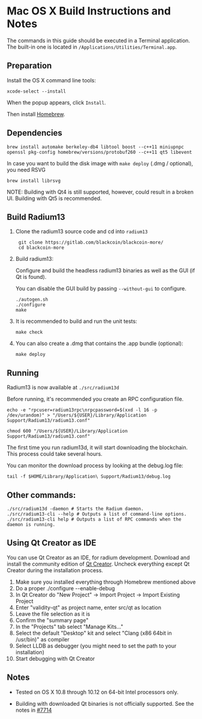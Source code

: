 Mac OS X Build Instructions and Notes
====================================
The commands in this guide should be executed in a Terminal application.
The built-in one is located in `/Applications/Utilities/Terminal.app`.

Preparation
-----------
Install the OS X command line tools:

`xcode-select --install`

When the popup appears, click `Install`.

Then install [Homebrew](http://brew.sh).

Dependencies
----------------------

    brew install automake berkeley-db4 libtool boost --c++11 miniupnpc openssl pkg-config homebrew/versions/protobuf260 --c++11 qt5 libevent

In case you want to build the disk image with `make deploy` (.dmg / optional), you need RSVG

    brew install librsvg

NOTE: Building with Qt4 is still supported, however, could result in a broken UI. Building with Qt5 is recommended.

Build Radium13
------------------------

1. Clone the radium13 source code and cd into `radium13`

        git clone https://gitlab.com/blackcoin/blackcoin-more/
        cd blackcoin-more

2.  Build radium13:

    Configure and build the headless radium13 binaries as well as the GUI (if Qt is found).

    You can disable the GUI build by passing `--without-gui` to configure.

        ./autogen.sh
        ./configure
        make

3.  It is recommended to build and run the unit tests:

        make check

4.  You can also create a .dmg that contains the .app bundle (optional):

        make deploy

Running
-------

Radium13  is now available at `./src/radium13d`

Before running, it's recommended you create an RPC configuration file.

    echo -e "rpcuser=radium13rpc\nrpcpassword=$(xxd -l 16 -p /dev/urandom)" > "/Users/${USER}/Library/Application Support/Radium13/radium13.conf"

    chmod 600 "/Users/${USER}/Library/Application Support/Radium13/radium13.conf"

The first time you run radium13d, it will start downloading the blockchain. This process could take several hours.

You can monitor the download process by looking at the debug.log file:

    tail -f $HOME/Library/Application\ Support/Radium13/debug.log

Other commands:
-------

    ./src/radium13d -daemon # Starts the Radium daemon.
    ./src/radium13-cli --help # Outputs a list of command-line options.
    ./src/radium13-cli help # Outputs a list of RPC commands when the daemon is running.

Using Qt Creator as IDE
------------------------
You can use Qt Creator as an IDE, for radium development.
Download and install the community edition of [Qt Creator](https://www.qt.io/download/).
Uncheck everything except Qt Creator during the installation process.

1. Make sure you installed everything through Homebrew mentioned above
2. Do a proper ./configure --enable-debug
3. In Qt Creator do "New Project" -> Import Project -> Import Existing Project
4. Enter "validity-qt" as project name, enter src/qt as location
5. Leave the file selection as it is
6. Confirm the "summary page"
7. In the "Projects" tab select "Manage Kits..."
8. Select the default "Desktop" kit and select "Clang (x86 64bit in /usr/bin)" as compiler
9. Select LLDB as debugger (you might need to set the path to your installation)
10. Start debugging with Qt Creator

Notes
-----

* Tested on OS X 10.8 through 10.12 on 64-bit Intel processors only.

* Building with downloaded Qt binaries is not officially supported. See the notes in [#7714](https://github.com/bitcoin/bitcoin/issues/7714)
